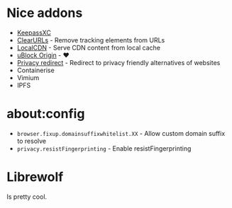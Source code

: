 # Nice addons
- [KeepassXC](https://addons.mozilla.org/en-US/firefox/addon/keepassxc-browser/)
- [ClearURLs](https://addons.mozilla.org/en-US/firefox/addon/clearurls/) - Remove tracking elements from URLs
- [LocalCDN](https://addons.mozilla.org/en-US/firefox/addon/localcdn-fork-of-decentraleyes/) - Serve CDN content from local cache
- [uBlock Origin](https://addons.mozilla.org/en-US/firefox/addon/ublock-origin/) - ❤
- [Privacy redirect](https://addons.mozilla.org/en-US/firefox/addon/privacy-redirect/) - Redirect to privacy friendly alternatives of websites
- Containerise
- Vimium
- IPFS

# about:config
- `browser.fixup.domainsuffixwhitelist.XX` -  Allow custom domain suffix to resolve
- `privacy.resistFingerprinting` - Enable resistFingerprinting

# Librewolf
Is pretty cool.